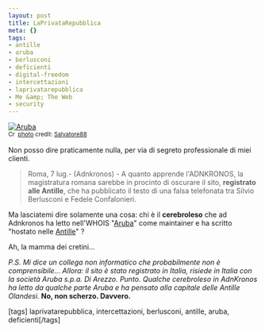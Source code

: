 ```yaml
--- 
layout: post
title: LaPrivataRepubblica
meta: {}
tags: 
- antille
- aruba
- berlusconi
- deficienti
- digital-freedom
- intercettazioni
- laprivatarepubblica
- Me &amp; The Web
- security
---
```

<a href="http://www.flickr.com/photos/17878642@N00/232918534/" title="Aruba" target="_blank"><img src="http://farm1.static.flickr.com/89/232918534_2413a66c24.jpg" alt="Aruba" border="0" /></a>  
<small><a href="http://creativecommons.org/licenses/by/2.0/" title="Attribution License" target="_blank"><img src="http://www.lastknight.com/wp-content/plugins/photo-dropper/images/cc.png" alt="Creative Commons License" border="0" width="16" height="16" align="absmiddle" /></a> <a href="http://www.photodropper.com/photos/" target="_blank">photo</a> credit: <a href="http://www.flickr.com/photos/17878642@N00/232918534/" title="Salvatore88" target="_blank">Salvatore88</a></small>  
  
Non posso dire praticamente nulla, per via di segreto professionale di miei clienti.   
  
>  Roma, 7 lug.- (Adnkronos) - A quanto apprende l'ADNKRONOS, la magistratura romana sarebbe in procinto di oscurare il sito, **registrato alle Antille**, che ha pubblicato il testo di una falsa telefonata tra Silvio Berlusconi e Fedele Confalonieri.  
  
Ma lasciatemi dire solamente una cosa: chi è il **cerebroleso** che ad Adnkronos ha letto nell'WHOIS "[Aruba](http://www.aruba.it)" come maintainer e ha scritto "hostato nelle [Antille](http://it.wikipedia.org/wiki/Aruba)"  ?
  
Ah, la mamma dei cretini...  
  
*P.S. Mi dice un collega non informatico che probabilmente non è comprensibile... Allora: il sito è stato registrato in Italia, risiede in Italia con la società Aruba s.p.a. Di Arezzo. Punto. Qualche cerebroleso in AdnKronos ha letto da qualche parte Aruba e ha pensato alla capitale delle Antille Olandesi.* 
**No, non scherzo. Davvero.**  
  
[tags] laprivatarepubblica, intercettazioni, berlusconi, antille, aruba, deficienti[/tags] 
